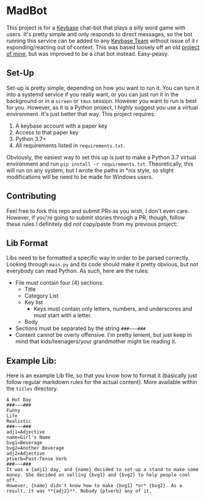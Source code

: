 MadBot
==

This project is for a [Keybase](https://keybase.io) chat-bot that plays a silly word game with users. It's pretty simple and only responds to direct messages, so the bot running this service can be added to any [Keybase Team](https://keybase.io/popular-teams) without issue of it r
esponding/reacting out of context. This was based loosely off an old [project of mine](https://github.com/DonaldKBrown/PyLibs), but was improved to be a chat bot instead. Easy-peasy.

Set-Up
--
Set-up is pretty simple, depending on how you want to run it. You can turn it into a systemd service if you really want, or you can just run it in the background or in a `screen` or `tmux` session. However you want to run is best for you. However, as it is a Python project, I highly suggest you use a virtual environment. It's just better that way. This project requires:

1. A keybase account with a paper key
2. Access to that paper key
3. Python 3.7+
4. All requirements listed in `requirements.txt`.

Obviously, the easiest way to set this up is just to make a Python 3.7 virtual environment and run `pip install -r requirements.txt`. Theoretically, this will run on any system, but I wrote the paths in *nix style, so slight modifications will be need to be made for Windows users.

Contributing
--
Feel free to fork this repo and submit PRs as you wish, I don't even care. However, if you're going to submit stories through a PR, though, follow these rules I definitely did *not* copy/paste from my previous project:

Lib Format
--

Libs need to be formatted a specific way in order to be parsed correctly. Looking through `main.py` and its code should make it pretty obvious, but not everybody can read Python. As such, here are the rules:

- File must contain four (4) sections:
  - Title
  - Category List
  - Key list
    - Keys must contain only letters, numbers, and underscores and must start with a letter.
  - Body
- Sections must be separated by the string `###~~~###`
- Content cannot be overly offensive. I'm pretty lenient, but just keep in mind that kids/teenagers/your grandmother might be reading it.

Example Lib:
--

Here is an example Lib file, so that you know how to format it (basically just follow regular markdown rules for the actual content). More available within the `titles` directory.

```
A Hot Day
###~~~###
Funny
Life
Realistic
###~~~###
adj1=Adjective
name=Girl's Name
bvg1=Beverage
bvg2=Another Beverage
adj2=Adjective
ptverb=Past-Tense Verb
###~~~###
It was a {adj1} day, and {name} decided to set-up a stand to make some money. She decided on selling {bvg1} and {bvg2} to help people cool off.
However, {name} didn't know how to make {bvg1} *or* {bvg2}. As a result, it was **{adj2}**. Nobody {ptverb} any of it.
```